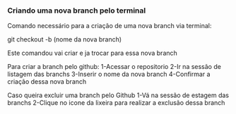 ### Criando uma nova branch pelo terminal 

Comando necessário para a criação de uma nova branch via terminal:

git checkout -b (nome da nova branch)

Este comandou vai criar e ja trocar para essa nova branch 

Para criar a branch pelo github:
1-Acessar o repositorio 
2-Ir na sessão de listagem das branchs
3-Inserir o nome da nova branch
4-Confirmar a criação dessa nova branch

Caso queira excluir uma branch pelo Github
1-Vá na sessão de estagem das branchs
2-Clique no icone da lixeira para realizar a exclusão dessa branch

